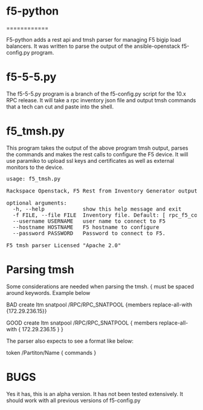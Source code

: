 # f5-python
============

F5-python adds a rest api and tmsh parser for managing F5 bigip load balancers. It was written
to parse the output of the ansible-openstack f5-config.py program.

f5-5-5.py
=========
The f5-5-5.py program is a branch of the f5-config.py script for the 10.x RPC release. It will take
a rpc inventory json file and output tmsh commands that a tech can cut and paste into the shell.


f5_tmsh.py
==========
This program takes the output of the above program tmsh output, parses the commands and makes the rest calls
to configure the F5 device. It will use paramiko to upload ssl keys and certificates as well as external monitors
to the device.

<pre>
usage: f5_tmsh.py

Rackspace Openstack, F5 Rest from Inventory Generator output

optional arguments:
  -h, --help            show this help message and exit
  -f FILE, --file FILE  Inventory file. Default: [ rpc_f5_config.sh ]
  --username USERNAME   user name to connect to F5
  --hostname HOSTNAME   F5 hostname to configure
  --password PASSWORD   Password to connect to F5.

F5 tmsh parser Licensed "Apache 2.0"
</pre>

Parsing tmsh
=============

Some considerations are needed when parsing the tmsh. { must be spaced around keywords.
Example below

BAD
create ltm snatpool /RPC/RPC_SNATPOOL {members replace-all-with {172.29.236.15}}

GOOD
create ltm snatpool /RPC/RPC_SNATPOOL { members replace-all-with { 172.29.236.15 } }

The parser also expects to see a format like below:

token /Partiton/Name { commands }

BUGS
====

Yes it has, this is an alpha version. It has not been tested extensively. It should work with all previous versions
of f5-config.py
